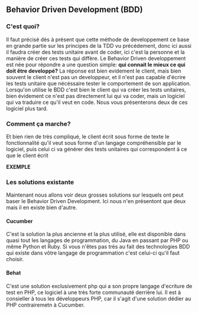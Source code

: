 ## Behavior Driven Development (BDD)


### C'est quoi?
Il faut précisé dès à présent que cette méthode de developpement ce base en grande partie sur les principes de la TDD vu précédement, donc ici aussi il faudra créer des tests unitaire avant de coder, ici c'est la personne et la manière de créer ces tests qui diffère.
Le Behavior Driven developpement est née pour répondre a une question simple: **qui connait le mieux ce qui doit être developpé?** La réponse est bien evidement le client, mais bien souvent le client n'est pas un developpeur, et il n'est pas capable d'écrire les tests unitaire que nécéssaire tester le comportement de son application.
Lorsqu'on utilise le BDD c'est bien le client qui va créer les tests unitaires, bien évidement ce n'est pas directement lui qui va coder, mais un logiciel qui va traduire ce qu'il veut en code. Nous vous présenterons deux de ces logiciel plus tard.

### Comment ça marche?
Et bien rien de très compliqué, le client écrit sous forme de texte le fonctionnalité qu'il veut sous forme d'un langage compréhensible par le logiciel, puis celui ci va générer des tests unitaires qui correspondent à ce que le client écrit

**EXEMPLE**

### Les solutions existante
Maintenant nous allons voir deux grosses solutions sur lesquels ont peut baser le Behavior Driven Development. Ici nous n'en présentont que deux mais il en existe bien d'autre.

#### Cucumber
C'est la solution la plus ancienne et la plus utilisé, elle est disponible dans quasi tout les langages de programmation, du Java en passant par PHP ou même Python et Ruby. Si vous n'êtes pas très au fait des technologies BDD qui existe dans vôtre langage de programmation c'est celui-ci qu'il faut choisir.

#### Behat
C'est une solution exclusivement php qui a son propre langage d'ecriture de test en PHP, ce logiciel à une très forte communauté derrière lui. Il est à consieller à tous les développeurs PHP, car il s'agit d'une solution dédier au PHP contrairemetn à Cucumber.

